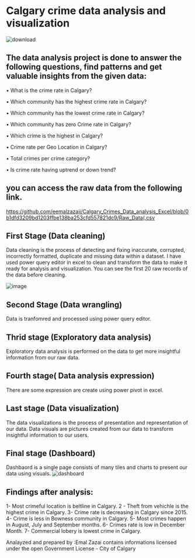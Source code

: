 # Calgary crime data analysis and visualization
![download](https://github.com/user-attachments/assets/d782c344-33a4-48d4-989e-e0ce0c6d7f85)
## The data analysis project is done to answer the following questions, find patterns and get valuable insights from the given data:
• What is the crime rate in Calgary?

• Which community has the highest crime rate in Calgary?

• Which community has the lowest crime rate in Calgary?

• Which community has zero Crime rate in Calgary?

• Which crime is the highest in Calgary?

• Crime rate per Geo Location in Calgary?

• Total crimes per crime category?

• Is crime rate having uptrend or down trend?

## you can access the raw data from the following link.
https://github.com/eemalzazaii/Calgary_Crimes_Data_analysis_Excel/blob/0b1dfd3209bd1203ffbe138ba253cfd557821dc9/Raw_Data(.csv 
## First Stage (Data cleaning)
Data cleaning is the process of detecting and fixing inaccurate, corrupted, incorrectly formatted, duplicate and missing data within a dataset. I have used power query editor in excel to clean and transform the data to make it ready for analysis and visualization. You can see the first 20 raw records of the data before cleaning.

![image](https://github.com/user-attachments/assets/2825d48a-e829-49d6-a248-b3d04101b2e6)

## Second Stage (Data wrangling)
Data is tranfomred and processed using power query editor.

## Thrid stage (Exploratory data analysis)
Exploratory data analysis is performed on the data to get more insightful information from our raw data.

## Fourth stage( Data analysis expression)
There are some expression are create using power pivot in excel. 

## Last stage (Data visualization)
The data visualizations is the process of presentation and representation of our data. Data visuals are pictures created from our data to transform insightful information to our users.

## Final stage (Dashboard)
Dashbaord is a single page consists of many tiles and charts to present our data using visuals.
![dashboard](https://github.com/user-attachments/assets/17690150-7ea1-4ef1-b9ff-3e6c3884d603)

## Findings after analysis:
1- Most crimeful location is beltline in Calgary.
2 - Theft from vehichle is the highest crime in Calgary.
3- Crime rate is decreasing in Calgary since 2015.
4- Crime is less in Bowness community in Calgary.
5- Most crimes happen in August, July and September months.
6- Crimes rate is low in December Month.
7- Commercial lobery is lowest crime in Calgary. 



Analayzed and prepared by :Emal Zazai
contains informations licensed under the open Government License - City of Calgary



